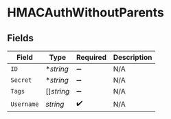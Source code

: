 # HMACAuthWithoutParents


## Fields

| Field              | Type               | Required           | Description        |
| ------------------ | ------------------ | ------------------ | ------------------ |
| `ID`               | **string*          | :heavy_minus_sign: | N/A                |
| `Secret`           | **string*          | :heavy_minus_sign: | N/A                |
| `Tags`             | []*string*         | :heavy_minus_sign: | N/A                |
| `Username`         | *string*           | :heavy_check_mark: | N/A                |